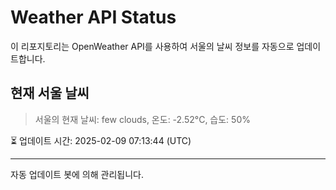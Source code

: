 
# Weather API Status

이 리포지토리는 OpenWeather API를 사용하여 서울의 날씨 정보를 자동으로 업데이트합니다.

## 현재 서울 날씨
> 서울의 현재 날씨: few clouds, 온도: -2.52°C, 습도: 50%

⏳ 업데이트 시간: 2025-02-09 07:13:44 (UTC)

---
자동 업데이트 봇에 의해 관리됩니다.
